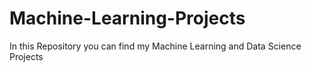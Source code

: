 # Machine-Learning-Projects
In this Repository you can find my Machine Learning and Data Science Projects
